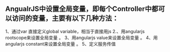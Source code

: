 ## AngualrJS中设置全局变量，即每个Controller中都可以访问的变量，主要有以下几种方法：
1、通过var 直接定义global variable，相当于直接用js
2.、用angularjs rootscope来设置全局变量 。
3、用angularjs value来设置全局变量 。
4、用angularjs constant来设置全局变量 。
5、定义服务传值
